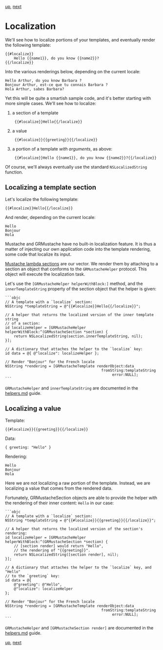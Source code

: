 [up](../../../../tree/master/Guides/sample_code), [next](../forking.md)

Localization
============

We'll see how to localize portions of your templates, and eventually render the following template:

    {{#localize}}
        Hello {{name1}}, do you know {{name2}}?
    {{/localize}}

Into the various renderings below, depending on the current locale:

    Hello Arthur, do you know Barbara ?
    Bonjour Arthur, est-ce que tu connais Barbara ?
    Hola Arthur, sabes Barbara?

Yet this will be quite a smartish sample code, and it's better starting with more simple cases. We'll see how to localize:

1. a section of a template
    
        {{#localize}}Hello{{/localize}}
    
2. a value
    
        {{#localize}}{{greeting}}{{/localize}}
    
3. a portion of a template *with arguments*, as above:
    
        {{#localize}}Hello {{name1}}, do you know {{name2}}?{{/localize}}

Of course, we'll always eventually use the standard `NSLocalizedString` function.

Localizing a template section
-----------------------------

Let's localize the following template:

    {{#localize}}Hello{{/localize}}

And render, depending on the current locale:

    Hello
    Bonjour
    Hola

Mustache and GRMustache have no built-in localization feature. It is thus a matter of injecting our own application code into the template rendering, some code that localize its input.

[Mustache lambda sections](../helpers.md) are our vector. We render them by attaching to a section an object that conforms to the `GRMustacheHelper` protocol. This object will execute the localization task.

Let's use the `[GRMustacheHelper helperWithBlock:]` method, and the `innerTemplateString` property of the section object that the helper is given:

    ```objc
    // A template with a `localize` section:
    NSString *templateString = @"{{#localize}}Hello{{/localize}}";
    
    // A helper that returns the localized version of the inner template string
    // of a section:
    id localizeHelper = [GRMustacheHelper helperWithBlock:^(GRMustacheSection *section) {
        return NSLocalizedString(section.innerTemplateString, nil);
    }];
    
    // A dictionary that attaches the helper to the `localize` key:
    id data = @{ @"localize": localizeHelper };
    
    // Render "Bonjour" for the French locale
    NSString *rendering = [GRMustacheTemplate renderObject:data
                                                fromString:templateString
                                                     error:NULL];
    ```

`GRMustacheHelper` and `innerTemplateString` are documented in the [helpers.md](../helpers.md) guide.


Localizing a value
------------------

Template:

    {{#localize}}{{greeting}}{{/localize}}

Data:

    { greeting: "Hello" }

Rendering:

    Hello
    Bonjour
    Hola

Here we are not localizing a raw portion of the template. Instead, we are localizing a value that comes from the rendered data.

Fortunately, GRMustacheSection objects are able to provide the helper with the rendering of their inner content: `Hello` in our case:

    ```objc
    // A template with a `localize` section:
    NSString *templateString = @"{{#localize}}{{greeting}}{{/localize}}";
    
    // A helper that returns the localized version of the section's rendering:
    id localizeHelper = [GRMustacheHelper helperWithBlock:^(GRMustacheSection *section) {
        // [section render] would return "Hello",
        // the rendering of "{{greeting}}".
        return NSLocalizedString([section render], nil);
    }];
    
    // A dictionary that attaches the helper to the `localize` key, and "Hello"
    // to the `greeting` key:
    id data = @{
        @"greeting": @"Hello",
        @"localize": localizeHelper
    };
    
    // Render "Bonjour" for the French locale
    NSString *rendering = [GRMustacheTemplate renderObject:data
                                                fromString:templateString
                                                     error:NULL];
    ```

`GRMustacheHelper` and `[GRMustacheSection render]` are documented in the [helpers.md](../helpers.md) guide.


[up](../../../../tree/master/Guides/sample_code), [next](../forking.md)
